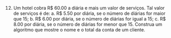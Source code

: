 12. Um hotel cobra R$ 60.00 a diária e mais um valor de serviços. Tal valor de serviços
é de:
a. R$ 5.50 por diária, se o número de diárias for maior que 15;
b. R$ 6.00 por diária, se o número de diárias for igual a 15;
c. R$ 8.00 por diária, se o número de diárias for menor que 15.
Construa um algoritmo que mostre o nome e o total da conta de um cliente.